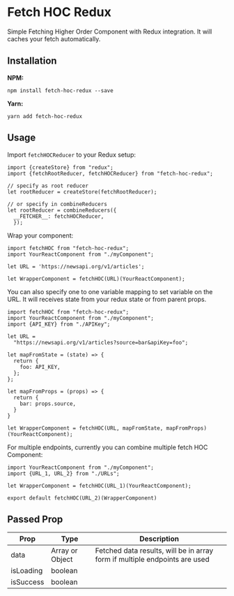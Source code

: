 # Fetch HOC Redux
Simple Fetching Higher Order Component with Redux integration. It will caches your fetch automatically.

## Installation
**NPM:**
```
npm install fetch-hoc-redux --save
```
**Yarn:**
```
yarn add fetch-hoc-redux
```
## Usage

Import `fetchHOCReducer` to your Redux setup:
```es6
import {createStore} from "redux";
import {fetchRootReducer, fetchHOCReducer} from "fetch-hoc-redux";

// specify as root reducer
let rootReducer = createStore(fetchRootReducer);

// or specify in combineReducers
let rootReducer = combineReducers({
  __FETCHER__: fetchHOCReducer,
  });
```

Wrap your component:
```es6
import fetchHOC from "fetch-hoc-redux";
import YourReactComponent from "./myComponent";

let URL = 'https://newsapi.org/v1/articles';

let WrapperComponent = fetchHOC(URL)(YourReactComponent);

```

You can also specify one to one variable mapping to set variable on the URL. It will receives state from your redux state or from parent props.

```es6
import fetchHOC from "fetch-hoc-redux";
import YourReactComponent from "./myComponent";
import {API_KEY} from "./APIKey";

let URL =
  "https://newsapi.org/v1/articles?source=bar&apiKey=foo";

let mapFromState = (state) => {
  return {
    foo: API_KEY,
  };
};

let mapFromProps = (props) => {
  return {
    bar: props.source,
  }
}

let WrapperComponent = fetchHOC(URL, mapFromState, mapFromProps)(YourReactComponent);
```


For multiple endpoints, currently you can combine multiple fetch HOC Component:
```es6
import YourReactComponent from "./myComponent";
import {URL_1, URL_2} from "./URLs";

let WrapperComponent = fetchHOC(URL_1)(YourReactComponent);

export default fetchHOC(URL_2)(WrapperComponent)
```

## Passed Prop
| Prop    | Type            | Description                                                                |
| ------- | --------------- | -------------------------------------------------------------------------- |
| data    | Array or Object | Fetched data results, will be in array form if multiple endpoints are used |
| isLoading | boolean |
| isSuccess | boolean |
